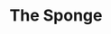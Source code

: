 ---
pid: LLP235
title: The Sponge
location_transcription: Near the front on city hall
zipcode: '12115'
outside_phl: 'Malden Bridge NY '
neighborhood: 
age: '21'
age_range: 20-29
instagram: 
image_file_name: LLP_235.jpg
proposal_transcription: It looks like a giant square with holes, like a sponge.
topic: Art,Pop Culture,Youth
topic_summary: 0, 0, 0
type: Sculpture Statue
keywords_other: 
credit: 
image_labels: 
twitter: 
facebook: 
permalink: "/monuments/llp235/"
layout: item-page
---